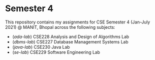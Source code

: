 # Semester 4

This repository contains my assignments for CSE Semester 4 (Jan-July 2021) @ MANIT, Bhopal across the following subjects:

- (_ada-lab_) CSE228 Analysis and Design of Algorithms Lab
- (_dbms-lab_) CSE227 Database Management Systems Lab
- (_java-lab_) CSE230 Java Lab
- (_se-lab_) CSE229 Software Engineering Lab
